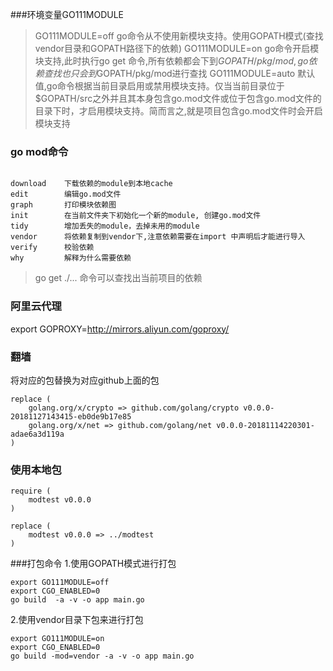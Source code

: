 ###环境变量GO111MODULE
>GO111MODULE=off go命令从不使用新模块支持。使用GOPATH模式(查找vendor目录和GOPATH路径下的依赖)
>GO111MODULE=on go命令开启模块支持,此时执行go get 命令,所有依赖都会下到$GOPATH/pkg/mod ,go依赖查找也只会到$GOPATH/pkg/mod进行查找
>GO111MODULE=auto 默认值,go命令根据当前目录启用或禁用模块支持。仅当当前目录位于$GOPATH/src之外并且其本身包含go.mod文件或位于包含go.mod文件的目录下时，才启用模块支持。简而言之,就是项目包含go.mod文件时会开启模块支持

### go mod命令
```

download    下载依赖的module到本地cache
edit        编辑go.mod文件
graph       打印模块依赖图
init        在当前文件夹下初始化一个新的module, 创建go.mod文件
tidy        增加丢失的module，去掉未用的module
vendor      将依赖复制到vendor下,注意依赖需要在import 中声明后才能进行导入
verify      校验依赖
why         解释为什么需要依赖
```
>go get ./... 命令可以查找出当前项目的依赖

### 阿里云代理
export GOPROXY=http://mirrors.aliyun.com/goproxy/

### 翻墙
将对应的包替换为对应github上面的包
```
replace (
	golang.org/x/crypto => github.com/golang/crypto v0.0.0-20181127143415-eb0de9b17e85
	golang.org/x/net => github.com/golang/net v0.0.0-20181114220301-adae6a3d119a
)
```

### 使用本地包
```
require (
	modtest v0.0.0
)

replace (
	modtest v0.0.0 => ../modtest
)
```

###打包命令
1.使用GOPATH模式进行打包
```
export GO111MODULE=off
export CGO_ENABLED=0
go build  -a -v -o app main.go
```
2.使用vendor目录下包来进行打包
```
export GO111MODULE=on
export CGO_ENABLED=0
go build -mod=vendor -a -v -o app main.go
```
